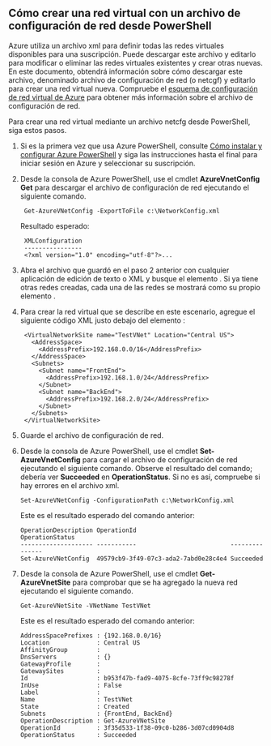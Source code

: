 ## Cómo crear una red virtual con un archivo de configuración de red desde PowerShell

Azure utiliza un archivo xml para definir todas las redes virtuales disponibles para una suscripción. Puede descargar este archivo y editarlo para modificar o eliminar las redes virtuales existentes y crear otras nuevas. En este documento, obtendrá información sobre cómo descargar este archivo, denominado archivo de configuración de red (o netcgf) y editarlo para crear una red virtual nueva. Compruebe el [esquema de configuración de red virtual de Azure](https://msdn.microsoft.com/library/azure/jj157100.aspx) para obtener más información sobre el archivo de configuración de red.

Para crear una red virtual mediante un archivo netcfg desde PowerShell, siga estos pasos.

1. Si es la primera vez que usa Azure PowerShell, consulte [Cómo instalar y configurar Azure PowerShell](../articles/powershell-install-configure.md) y siga las instrucciones hasta el final para iniciar sesión en Azure y seleccionar su suscripción.
2. Desde la consola de Azure PowerShell, use el cmdlet **AzureVnetConfig Get** para descargar el archivo de configuración de red ejecutando el siguiente comando. 

		Get-AzureVNetConfig -ExportToFile c:\NetworkConfig.xml

	Resultado esperado:

		XMLConfiguration                                                                                                     
		----------------                                                                                                     
		<?xml version="1.0" encoding="utf-8"?>...  

3. Abra el archivo que guardó en el paso 2 anterior con cualquier aplicación de edición de texto o XML y busque el elemento **<VirtualNetworkSites>**. Si ya tiene otras redes creadas, cada una de las redes se mostrará como su propio elemento **<VirtualNetworkSite>**.
4. Para crear la red virtual que se describe en este escenario, agregue el siguiente código XML justo debajo del elemento **<VirtualNetworkSites>**:

		<VirtualNetworkSite name="TestVNet" Location="Central US">
		  <AddressSpace>
		    <AddressPrefix>192.168.0.0/16</AddressPrefix>
		  </AddressSpace>
		  <Subnets>
		    <Subnet name="FrontEnd">
		      <AddressPrefix>192.168.1.0/24</AddressPrefix>
		    </Subnet>
		    <Subnet name="BackEnd">
		      <AddressPrefix>192.168.2.0/24</AddressPrefix>
		    </Subnet>
		  </Subnets>
		</VirtualNetworkSite>

9.  Guarde el archivo de configuración de red.
10. Desde la consola de Azure PowerShell, use el cmdlet **Set-AzureVnetConfig** para cargar el archivo de configuración de red ejecutando el siguiente comando. Observe el resultado del comando; debería ver **Succeeded** en **OperationStatus**. Si no es así, compruebe si hay errores en el archivo xml.

		Set-AzureVNetConfig -ConfigurationPath c:\NetworkConfig.xml

	Este es el resultado esperado del comando anterior:

		OperationDescription OperationId                          OperationStatus
		-------------------- -----------                          ---------------
		Set-AzureVNetConfig  49579cb9-3f49-07c3-ada2-7abd0e28c4e4 Succeeded 
	
11. Desde la consola de Azure PowerShell, use el cmdlet **Get-AzureVnetSite** para comprobar que se ha agregado la nueva red ejecutando el siguiente comando.

		Get-AzureVNetSite -VNetName TestVNet

	Este es el resultado esperado del comando anterior:

		AddressSpacePrefixes : {192.168.0.0/16}
		Location             : Central US
		AffinityGroup        : 
		DnsServers           : {}
		GatewayProfile       : 
		GatewaySites         : 
		Id                   : b953f47b-fad9-4075-8cfe-73ff9c98278f
		InUse                : False
		Label                : 
		Name                 : TestVNet
		State                : Created
		Subnets              : {FrontEnd, BackEnd}
		OperationDescription : Get-AzureVNetSite
		OperationId          : 3f35d533-1f38-09c0-b286-3d07cd0904d8
		OperationStatus      : Succeeded

<!---HONumber=AcomDC_0323_2016-->